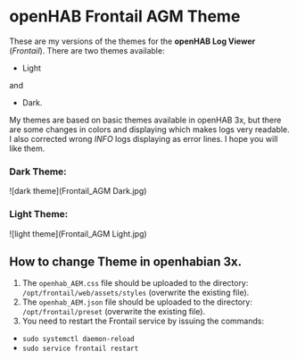 # openHAB Frontail AGM Theme

These are my versions of the themes for the **openHAB Log Viewer** (*Frontail*).
There are two themes available:
- Light

and
- Dark.

My themes are based on basic themes available in openHAB 3x, but there are some changes in colors and displaying which makes logs very readable.
I also corrected wrong *INFO* logs displaying as error lines.
I hope you will like them.

### Dark Theme:

![dark theme](Frontail_AGM Dark.jpg)

### Light Theme:

![light theme](Frontail_AGM Light.jpg)

## How to change Theme in openhabian 3x.
1. The `openhab_AEM.css` file should be uploaded to the directory: `/opt/frontail/web/assets/styles` (overwrite the existing file).
2. The `openhab_AEM.json` file should be uploaded to the directory: `/opt/frontail/preset` (overwrite the existing file).
3. You need to restart the Frontail service by issuing the commands:
- `sudo systemctl daemon-reload`
- `sudo service frontail restart`
